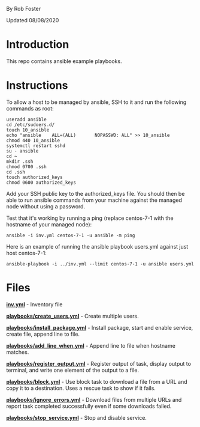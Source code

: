 By Rob Foster

Updated 08/08/2020

# Introduction
This repo contains ansible example playbooks.

# Instructions
To allow a host to be managed by ansible, SSH to it and run the following commands as root:
```
useradd ansible
cd /etc/sudoers.d/
touch 10_ansible
echo "ansible    ALL=(ALL)       NOPASSWD: ALL" >> 10_ansible
chmod 440 10_ansible
systemctl restart sshd
su - ansible
cd ~
mkdir .ssh
chmod 0700 .ssh
cd .ssh
touch authorized_keys
chmod 0600 authorized_keys
```
Add your SSH public key to the authorized_keys file. You should then be able to run ansible commands from your machine against the managed node without using a password. 

Test that it's working by running a ping (replace centos-7-1 with the hostname of your managed node):
```
ansible -i inv.yml centos-7-1 -u ansible -m ping 
```
Here is an example of running the ansible playbook users.yml against just host centos-7-1:
```
ansible-playbook -i ../inv.yml --limit centos-7-1 -u ansible users.yml
```

# Files
[**inv.yml**](inv.yml) - Inventory file

[**playbooks/create_users.yml**](playbooks/create_users.yml) - Create multiple users. 

[**playbooks/install_package.yml**](playbooks/install_package.yml) - Install package, start and enable service, create file, append line to file.

[**playbooks/add_line_when.yml**](playbooks/add_line_when.yml) - Append line to file when hostname matches.

[**playbooks/register_output.yml**](playbooks/register_output.yml) - Register output of task, display output to terminal, and write one element of the output to a file.

[**playbooks/block.yml**](playbooks/block.yml) - Use block task to download a file from a URL and copy it to a destination. Uses a rescue task to show if it fails.

[**playbooks/ignore_errors.yml**](playbooks/ignore_errors.yml) - Download files from multiple URLs and report task completed successfully even if some downloads failed. 

[**playbooks/stop_service.yml**](playbooks/stop_service.yml) - Stop and disable service.


